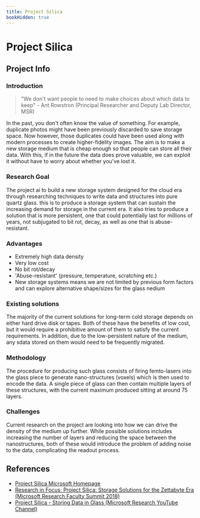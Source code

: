 ```yaml
---
title: Project Silica
bookHidden: true
---
```

# Project Silica

## Project Info 

### Introduction

> "We don't want people to need to make choices about which data to keep" - Ant Rowstron (Principal Researcher and Deputy Lab Director, MSR)

In the past, you don't often know the value of something. For example, duplicate photos might have been previously discarded to save storage space. Now however, those duplicates could have been used along with modern processes to create higher-fidelity images. The aim is to make a new storage medium that is cheap enough so that people can store all their data. With this, if in the future the data does prove valuable, we can exploit it without have to worry about whether you've lost it. 

### Research Goal

The project ai to build a new storage system designed for the cloud era through researching techniques to write data and structures into pure quartz glass. this is to produce a storage system that can sustain the increasing demand for storage in the current era. It also tries to produce a solution that is more persistent, one that could potentially last for millions of years, not subjugated to bit rot, decay, as well as one that is abuse-resistant.

### Advantages

- Extremely high data density
- Very low cost
- No bit rot/decay
- 'Abuse-resistant' (pressure, temperature, scratching etc.)
- New storage systems means we are not limited by previous form factors and can explore alternative shape/sizes for the glass nedium

### Existing solutions

The majority of the current solutions for long-term cold storage depends on either hard drive disk or tapes. Both of these have the benefits of low cost, but it would require a prohibitive amount of them to satisfy the current requirements. In addition, due to the low-persistent nature of the medium, any sdata stored on them would need to be frequently migrated.

### Methodology

The procedure for producing such glass consists of firing femto-lasers into the glass piece to generate nano-structures (voxels) which is then used to encode the data. A single piece of glass can then contain multiple layers of these structures, with the current maximum produced sitting at around 75 layers.

### Challenges

Current research on the project are looking into how we can drive the density of the medium up further. While possible solutions includes increasing the number of layers and reducing the space between the nanostructures, both of these would introduce the problem of adding noise to the data, complicating the readout process.

## References

- [Project Silica Microsoft Homepage](https://www.microsoft.com/en-us/research/project/project-silica/)
- [Research in Focus: Project Silica: Storage Solutions for the Zettabyte Era (Microsoft Research Faculty Summit 2018)](https://www.youtube.com/watch?v=CyWlveiXHlM)
- [Project Silica - Storing Data in Glass (Microsoft Research YouTube Channel)](https://www.youtube.com/watch?v=6CzHsibqpIs)

